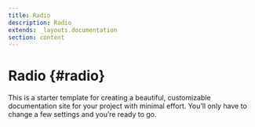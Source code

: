 ```yaml
---
title: Radio
description: Radio
extends: _layouts.documentation
section: content
---
```


# Radio {#radio}

This is a starter template for creating a beautiful, customizable documentation site for your project with minimal effort. You’ll only have to change a few settings and you’re ready to go.